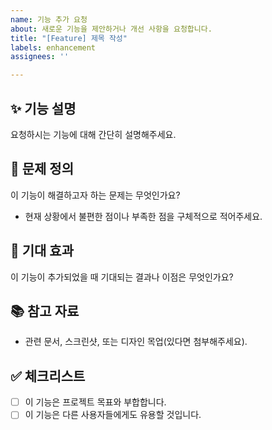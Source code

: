 ```yaml
---
name: 기능 추가 요청
about: 새로운 기능을 제안하거나 개선 사항을 요청합니다.
title: "[Feature] 제목 작성"
labels: enhancement
assignees: ''

---
```


## ✨ 기능 설명
요청하시는 기능에 대해 간단히 설명해주세요.

## 🚀 문제 정의
이 기능이 해결하고자 하는 문제는 무엇인가요?
- 현재 상황에서 불편한 점이나 부족한 점을 구체적으로 적어주세요.

## 📝 기대 효과
이 기능이 추가되었을 때 기대되는 결과나 이점은 무엇인가요?

## 📚 참고 자료
- 관련 문서, 스크린샷, 또는 디자인 목업(있다면 첨부해주세요).

## ✅ 체크리스트
- [ ] 이 기능은 프로젝트 목표와 부합합니다.
- [ ] 이 기능은 다른 사용자들에게도 유용할 것입니다.
